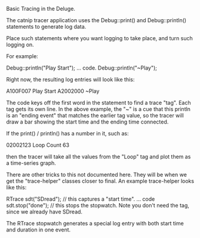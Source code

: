 Basic Tracing in the Deluge.

The catnip tracer application uses the Debug::print() and Debug::println() statements to generate log data.

Place such statements where you want logging to take place, and turn such logging on.

For example:

Debug::println("Play Start");
... code.
Debug::println("~Play");

Right now, the resulting log entries will look like this:

A100F007 Play Start
A2002000 ~Play

The code keys off the first word in the statement to find a trace "tag". Each tag gets its own line.
In the above example, the "~" is a cue that this println is an "ending event" that matches the
earlier tag value, so the tracer will draw a bar showing the start time and the ending time connected.

If the print() / println() has a number in it, such as:

02002123 Loop Count 63

then the tracer will take all the values from the "Loop" tag and plot them as a time-series graph.

There are other tricks to this not documented here. They will be when we get the "trace-helper" classes closer to final.
An example trace-helper looks like this:

RTrace sdt("SDread"); // this captures a "start time".
... code
sdt.stop("done"); // this stops the stopwatch. Note you don't need the tag, since we already have SDread.

The RTrace stopwatch generates a special log entry with both start time and duration in one event.

